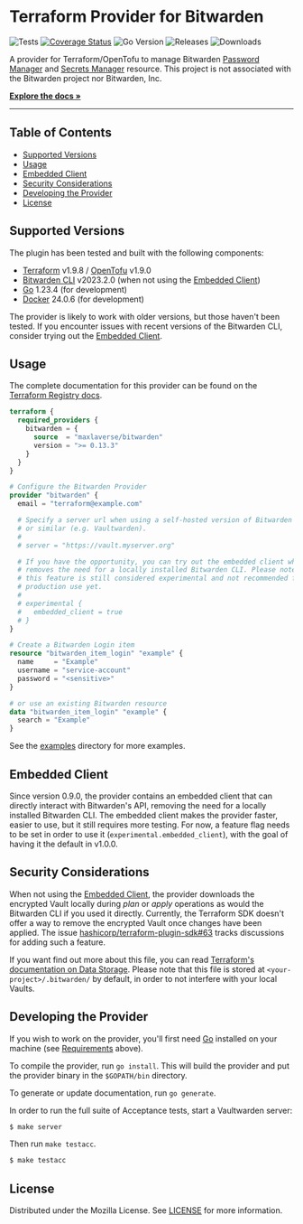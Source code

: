 # Terraform Provider for Bitwarden

![Tests](https://github.com/maxlaverse/terraform-provider-bitwarden/actions/workflows/tests.yml/badge.svg?branch=main)
[![Coverage Status](https://coveralls.io/repos/github/maxlaverse/terraform-provider-bitwarden/badge.svg?branch=main)](https://coveralls.io/github/maxlaverse/terraform-provider-bitwarden?branch=main)
![Go Version](https://img.shields.io/github/go-mod/go-version/maxlaverse/terraform-provider-bitwarden)
![Releases](https://img.shields.io/github/v/release/maxlaverse/terraform-provider-bitwarden?include_prereleases)
![Downloads](https://img.shields.io/badge/dynamic/json?color=7b42bc&label=Downloads&labelColor=black&logo=terraform&query=data.attributes.total&url=https%3A%2F%2Fregistry.terraform.io%2Fv2%2Fproviders%2F2657%2Fdownloads%2Fsummary&style=flat-square)

A provider for Terraform/OpenTofu to manage Bitwarden [Password Manager] and [Secrets Manager] resource.
This project is not associated with the Bitwarden project nor Bitwarden, Inc.

**[Explore the docs »][Terraform Registry docs]**

---

## Table of Contents

- [Supported Versions](#supported-versions)
- [Usage](#usage)
- [Embedded Client](#embedded-client)
- [Security Considerations](#secutiry-considerations)
- [Developing the Provider](#developing-the-provider)
- [License](#license)

## Supported Versions

The plugin has been tested and built with the following components:

- [Terraform] v1.9.8 / [OpenTofu] v1.9.0
- [Bitwarden CLI] v2023.2.0 (when not using the [Embedded Client](#embedded-client))
- [Go] 1.23.4 (for development)
- [Docker] 24.0.6 (for development)

The provider is likely to work with older versions, but those haven't been tested.
If you encounter issues with recent versions of the Bitwarden CLI, consider trying out the [Embedded Client](#embedded-client).

## Usage

The complete documentation for this provider can be found on the [Terraform Registry docs].

```tf
terraform {
  required_providers {
    bitwarden = {
      source  = "maxlaverse/bitwarden"
      version = ">= 0.13.3"
    }
  }
}

# Configure the Bitwarden Provider
provider "bitwarden" {
  email = "terraform@example.com"

  # Specify a server url when using a self-hosted version of Bitwarden
  # or similar (e.g. Vaultwarden).
  #
  # server = "https://vault.myserver.org"

  # If you have the opportunity, you can try out the embedded client which
  # removes the need for a locally installed Bitwarden CLI. Please note that
  # this feature is still considered experimental and not recommended for
  # production use yet.
  #
  # experimental {
  #   embedded_client = true
  # }
}

# Create a Bitwarden Login item
resource "bitwarden_item_login" "example" {
  name     = "Example"
  username = "service-account"
  password = "<sensitive>"
}

# or use an existing Bitwarden resource
data "bitwarden_item_login" "example" {
  search = "Example"
}
```

See the [examples](./examples/) directory for more examples.

## Embedded Client

Since version 0.9.0, the provider contains an embedded client that can directly interact with Bitwarden's API, removing the need for a locally installed Bitwarden CLI.
The embedded client makes the provider faster, easier to use, but it still requires more testing.
For now, a feature flag needs to be set in order to use it (`experimental.embedded_client`), with the goal of having it the default in v1.0.0.

## Security Considerations

When not using the [Embedded Client](#embedded-client), the provider downloads the encrypted Vault locally during _plan_ or _apply_ operations as would the Bitwarden CLI if you used it directly.
Currently, the Terraform SDK doesn't offer a way to remove the encrypted Vault once changes have been applied.
The issue [hashicorp/terraform-plugin-sdk#63] tracks discussions for adding such a feature.

If you want find out more about this file, you can read [Terraform's documentation on Data Storage].
Please note that this file is stored at `<your-project>/.bitwarden/` by default, in order to not interfere with your local Vaults.

## Developing the Provider

If you wish to work on the provider, you'll first need [Go](http://www.golang.org) installed on your machine (see [Requirements](#requirements) above).

To compile the provider, run `go install`. This will build the provider and put the provider binary in the `$GOPATH/bin` directory.

To generate or update documentation, run `go generate`.

In order to run the full suite of Acceptance tests, start a Vaultwarden server:

```sh
$ make server
```

Then run `make testacc`.

```sh
$ make testacc
```

## License

Distributed under the Mozilla License. See [LICENSE](./LICENSE) for more information.

[Bitwarden CLI]: https://bitwarden.com/help/article/cli/#download-and-install
[Docker]: https://www.docker.com/products/docker-desktop
[Go]: https://golang.org/doc/install
[hashicorp/terraform-plugin-sdk#63]: https://github.com/hashicorp/terraform-plugin-sdk/issues/63
[OpenTofu]: https://opentofu.org/
[Password Manager]: https://bitwarden.com/products/personal/
[Secrets Manager]: https://bitwarden.com/products/secrets-manager/
[Terraform]: https://www.terraform.io/downloads.html
[Terraform Registry docs]: https://registry.terraform.io/providers/maxlaverse/bitwarden/latest/docs
[Terraform's documentation on Data Storage]: https://bitwarden.com/help/data-storage/#on-your-local-machine
